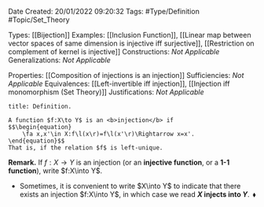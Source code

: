 <div class="topSpace"></div>

Date Created: 20/01/2022 09:20:32
Tags: #Type/Definition #Topic/Set_Theory

Types: [[Bijection]]
Examples: [[Inclusion Function]], [[Linear map between vector spaces of same dimension is injective iff surjective]], [[Restriction on complement of kernel is injective]]
Constructions: <i>Not Applicable</i>
Generalizations: <i>Not Applicable</i>

Properties: [[Composition of injections is an injection]]
Sufficiencies: <i>Not Applicable</i>
Equivalences: [[Left-invertible iff injection]], [[Injection iff monomorphism (Set Theory)]]
Justifications: <i>Not Applicable</i>

``` ad-Definition
title: Definition.

A function $f:X\to Y$ is an <b>injection</b> if
$$\begin{equation}
    \fa x,x'\in X:f\l(x\r)=f\l(x'\r)\Rightarrow x=x'.
\end{equation}$$
That is, if the relation $f$ is left-unique.

```

<b>Remark.</b> If $f:X\to Y$ is an injection (or an <b>injective function</b>, or a <b>1-1 function</b>), write $f:X\into Y$.
* Sometimes, it is convenient to write $X\into Y$ to indicate that there exists an injection $f:X\into Y$, in which case we read <b>$X$ injects into $Y$</b>.<span style="float:right;">$\blacklozenge$</span>
